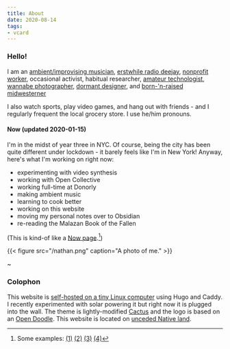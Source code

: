 ```yaml
---
title: About
date: 2020-08-14
tags:
- vcard
---
```


### Hello!

I am an [ambient/improvising musician](https://nthnh.bandcamp.com/), [erstwhile radio deejay](https://www.mixcloud.com/nthnh/), [nonprofit worker](https://www.linkedin.com/in/nthnh/), occasional activist, habitual researcher, [amateur technologist](https://github.com/natehn), [wannabe photographer](https://vsco.co/natehnnn/gallery), [dormant designer](https://issuu.com/wrflrifle/docs/summer2015), and [born-'n-raised midwesterner](https://natehn.com/posts/land-acknowledgment/)

I also watch sports, play video games, and hang out with friends - and I regularly frequent the local grocery store. I use he/him pronouns.

#### Now (updated 2020-01-15)

I'm in the midst of year three in NYC. Of course, being the city has been quite different under lockdown - it barely feels like I'm in New York! Anyway, here's what I'm working on right now:

- experimenting with video synthesis
- working with Open Collective
- working full-time at Donorly
- making ambient music
- learning to cook better
- working on this website
- moving my personal notes over to Obsidian
- re-reading the Malazan Book of the Fallen

(This is kind-of like a [Now page](https://nownownow.com/about).[^now])

[^now]: Some examples: [(1)](https://ritualdust.com/about/now/) [(2)](https://sahar.io/now/) [(3)](https://gueorgui.net/now/) [(4)](https://nchrs.xyz/now/)

{{< figure src="/nathan.png" caption="A photo of me." >}}

~

### Colophon

This website is [self-hosted on a tiny Linux computer](https://natehn.com/posts/this-website/) using Hugo and Caddy. I recently experimented with solar powering it but right now it is plugged into the wall. The theme is lightly-modified [Cactus](https://github.com/monkeyWzr/hugo-theme-cactus) and the logo is based on an [Open Doodle](https://www.opendoodles.com/). This website is located on [unceded Native land](https://natehn.com/posts/land-acknowledgment/).
